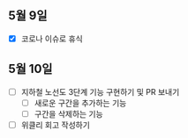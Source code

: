 ## 5월 9일

- [x] 코로나 이슈로 휴식



## 5월 10일

- [ ] 지하철 노선도 3단계 기능 구현하기 및 PR 보내기
  - [ ] 새로운 구간을 추가하는 기능
  - [ ] 구간을 삭제하는 기능
- [ ] 위클리 회고 작성하기